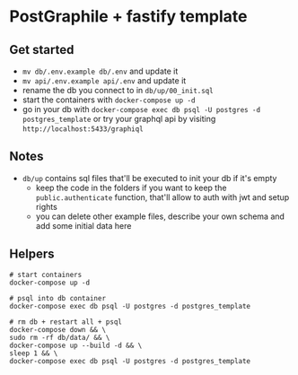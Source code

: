 # PostGraphile + fastify template 

## Get started
- `mv db/.env.example db/.env` and update it
- `mv api/.env.example api/.env` and update it
- rename the db you connect to in `db/up/00_init.sql`
- start the containers with `docker-compose up -d`
- go in your db with `docker-compose exec db psql -U postgres -d postgres_template` or try your graphql api by visiting `http://localhost:5433/graphiql`

## Notes
- `db/up` contains sql files that'll be executed to init your db if it's empty
  - keep the code in the folders if you want to keep the `public.authenticate` function, that'll allow to auth with jwt and setup rights
  - you can delete other example files, describe your own schema and add some initial data here

## Helpers 

```
# start containers
docker-compose up -d

# psql into db container
docker-compose exec db psql -U postgres -d postgres_template

# rm db + restart all + psql
docker-compose down && \
sudo rm -rf db/data/ && \
docker-compose up --build -d && \
sleep 1 && \ 
docker-compose exec db psql -U postgres -d postgres_template
```